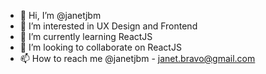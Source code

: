 - 👋 Hi, I’m @janetjbm
- 👀 I’m interested in UX Design and Frontend
- 🌱 I’m currently learning ReactJS
- 💞️ I’m looking to collaborate on ReactJS 
- 📫 How to reach me @janetjbm - janet.bravo@gmail.com

<!---
janetjbm/janetjbm is a ✨ special ✨ repository because its `README.md` (this file) appears on your GitHub profile.
You can click the Preview link to take a look at your changes.
--->
